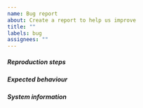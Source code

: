 ```yaml
---
name: Bug report
about: Create a report to help us improve
title: ""
labels: bug
assignees: ""
---
```


<!---
  Before you submit, make sure to check that there are no similar
  issues reported yet.
  --->

##### Reproduction steps
<!---
  Describe how others can reproduce your bug. If applicable, add
  screenshots to help explain your problem. For example:

  1. Go to '...'
  2. Tap on '....'
  3. Scroll down to '....'
  4. See error
  
  Note that the GitHub ToS requires you to have the intellectual
  property rights required to post copyrighted content, which you
  might not have for cover art included in your screenshot depending
  on your jurisdiction and the license of the cover art:
  https://docs.github.com/en/github/site-policy/github-terms-of-service#d-user-generated-content
  --->

##### Expected behaviour
<!---
  Give a clear and concise description of what you expected to happen.
  --->

##### System information
<!---
  Mention what device you encountered this bug on. Include iOS/macOS
  version and app version.
  --->


